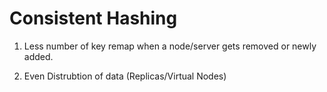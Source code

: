 # Consistent Hashing

1. Less number of key remap when a node/server gets removed or newly added.

2. Even Distrubtion of data (Replicas/Virtual Nodes)

